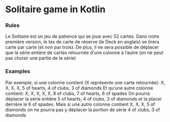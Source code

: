 # Solitaire game in Kotlin

### Rules
Le Solitaire est un jeu de patience qui se joue avec 52 cartes.
Dans notre première version, le tas de carte de réserve (le Deck en anglais) se tirera carte par carte (et non par trois). 
De plus, il ne sera possible de déplacer que la série entière de cartes retournée d’une colonne à l’autre (on ne peut pas choisir une partie de la série)

### Examples
Par exemple, si une colonne contient (X représente une carte retournée):
X, X, X, X, 5 of hearts, 4 of clubs, 3 of diamonds
Et qu’une autre colonne contient:
X, X, X, X, X, 8 of clubs, 7 of hearts, 6 of spades
On pourra déplacer la série entière 5 of hearts, 4 of clubs, 3 of diamonds et la placer derrière le 6 of spades.
Mais si une autre colonne contient X, X, X, 5 of diamonds on ne pourra pas y déplacer la portion de série 4 of clubs, 3 of diamonds
